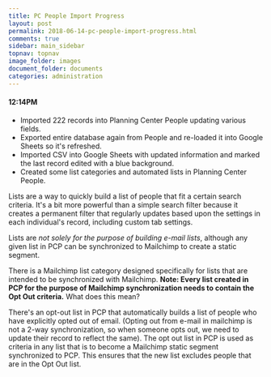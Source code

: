 ```yaml
---
title: PC People Import Progress
layout: post
permalink: 2018-06-14-pc-people-import-progress.html
comments: true
sidebar: main_sidebar
topnav: topnav
image_folder: images
document_folder: documents
categories: administration
---
```


#### 12:14PM

- Imported 222 records into Planning Center People updating various fields.
- Exported entire database again from People and re-loaded it into Google Sheets so it's refreshed.
- Imported CSV into Google Sheets with updated information and marked the last record edited with a blue background.
- Created some list categories and automated lists in Planning Center People.

Lists are a way to quickly build a list of people that fit a certain search criteria.  It's a bit more powerful than a simple search filter because it creates a permanent filter that regularly updates based upon the settings in each individual's record, including custom tab settings.

Lists are _not solely for the purpose of building e-mail lists_, although any given list in PCP can be synchronized to Mailchimp to create a static segment.

There is a Mailchimp list category designed specifically for lists that are intended to be synchronized with Mailchimp.  **Note: Every list created in PCP for the purpose of Mailchimp synchronization needs to contain the Opt Out criteria.**  What does this mean?  

There's an opt-out list in PCP that automatically builds a list of people who have explicitly opted out of email.  (Opting out from e-mail in mailchimp is not a 2-way synchronization, so when someone opts out, we need to update their record to reflect the same).  The opt out list in PCP is used as criteria in any list that is to become a Mailchimp static segment synchronized to PCP.  This ensures that the new list excludes people that are in the Opt Out list.
